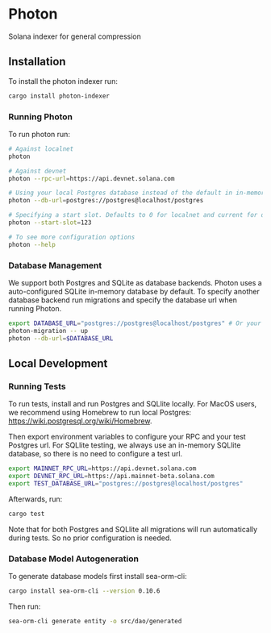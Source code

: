 # Photon

Solana indexer for general compression

## Installation

To install the photon indexer run:

```bash
cargo install photon-indexer
```

### Running Photon 

To run photon run:

```bash
# Against localnet
photon

# Against devnet
photon --rpc-url=https://api.devnet.solana.com

# Using your local Postgres database instead of the default in in-memory SQLite db
photon --db-url=postgres://postgres@localhost/postgres

# Specifying a start slot. Defaults to 0 for localnet and current for devnet/mainnet
photon --start-slot=123 

# To see more configuration options
photon --help
```

### Database Management

We support both Postgres and SQLite as database backends. Photon uses a auto-configured SQLite
in-memory database by default. To specify another database backend run migrations and specify the
database url when running Photon.

```bash
export DATABASE_URL="postgres://postgres@localhost/postgres" # Or your SQLlite database url
photon-migration -- up
photon --db-url=$DATABASE_URL
```

## Local Development

### Running Tests

To run tests, install and run Postgres and SQLlite locally. For MacOS users, we recommend using
Homebrew to run local Postgres: https://wiki.postgresql.org/wiki/Homebrew.

Then export environment variables to configure your RPC and your test Postgres url. For SQLlite testing,
we always use an in-memory SQLlite database, so there is no need to configure a test url.

```bash
export MAINNET_RPC_URL=https://api.devnet.solana.com
export DEVNET_RPC_URL=https://api.mainnet-beta.solana.com
export TEST_DATABASE_URL="postgres://postgres@localhost/postgres"
```

Afterwards, run:
```bash
cargo test
```

Note that for both Postgres and SQLlite all migrations will run automatically during tests. So no
prior configuration is needed.

### Database Model Autogeneration

To generate database models first install sea-orm-cli:
```bash
cargo install sea-orm-cli --version 0.10.6
```

Then run:
```bash
sea-orm-cli generate entity -o src/dao/generated
```
